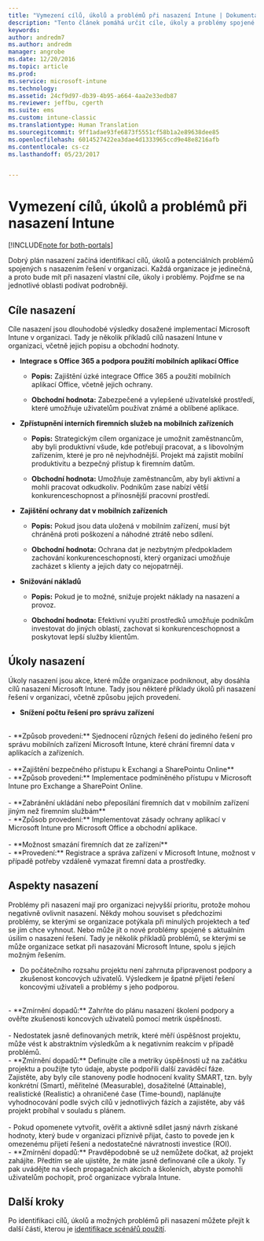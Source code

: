 ```yaml
---
title: "Vymezení cílů, úkolů a problémů při nasazení Intune | Dokumentace Microsoftu"
description: "Tento článek pomáhá určit cíle, úkoly a problémy spojené s cloudovou implementací Microsoft Intune."
keywords: 
author: andredm7
ms.author: andredm
manager: angrobe
ms.date: 12/20/2016
ms.topic: article
ms.prod: 
ms.service: microsoft-intune
ms.technology: 
ms.assetid: 24cf9d97-db39-4b95-a664-4aa2e33edb87
ms.reviewer: jeffbu, cgerth
ms.suite: ems
ms.custom: intune-classic
ms.translationtype: Human Translation
ms.sourcegitcommit: 9ff1adae93fe6873f5551cf58b1a2e89638dee85
ms.openlocfilehash: 6014527422ea3dae4d1333965ccd9e48e8216afb
ms.contentlocale: cs-cz
ms.lasthandoff: 05/23/2017


---
```


# <a name="determine-intune-deployment-goals-objectives-and-challenges"></a>Vymezení cílů, úkolů a problémů při nasazení Intune

[!INCLUDE[note for both-portals](../includes/note-for-both-portals.md)]

Dobrý plán nasazení začíná identifikací cílů, úkolů a potenciálních problémů spojených s nasazením řešení v organizaci. Každá organizace je jedinečná, a proto bude mít při nasazení vlastní cíle, úkoly i problémy. Pojďme se na jednotlivé oblasti podívat podrobněji.

## <a name="deployment-goals"></a>Cíle nasazení

Cíle nasazení jsou dlouhodobé výsledky dosažené implementací Microsoft Intune v organizaci. Tady je několik příkladů cílů nasazení Intune v organizaci, včetně jejich popisu a obchodní hodnoty.

-   **Integrace s Office 365 a podpora použití mobilních aplikací Office**

    -   **Popis:** Zajištění úzké integrace Office 365 a použití mobilních aplikací Office, včetně jejich ochrany.

    -   **Obchodní hodnota:** Zabezpečené a vylepšené uživatelské prostředí, které umožňuje uživatelům používat známé a oblíbené aplikace.

-   **Zpřístupnění interních firemních služeb na mobilních zařízeních**

    -   **Popis:** Strategickým cílem organizace je umožnit zaměstnancům, aby byli produktivní všude, kde potřebují pracovat, a s libovolným zařízením, které je pro ně nejvhodnější. Projekt má zajistit mobilní produktivitu a bezpečný přístup k firemním datům.

    -   **Obchodní hodnota:** Umožňuje zaměstnancům, aby byli aktivní a mohli pracovat odkudkoliv. Podnikům zase nabízí větší konkurenceschopnost a přínosnější pracovní prostředí.

-   **Zajištění ochrany dat v mobilních zařízeních**

    -   **Popis:** Pokud jsou data uložená v mobilním zařízení, musí být chráněná proti poškození a náhodné ztrátě nebo sdílení.

    -   **Obchodní hodnota:** Ochrana dat je nezbytným předpokladem zachování konkurenceschopnosti, který organizaci umožňuje zacházet s klienty a jejich daty co nejopatrněji.

-   **Snižování nákladů**

    -   **Popis:** Pokud je to možné, snižuje projekt náklady na nasazení a provoz.

    -    **Obchodní hodnota:** Efektivní využití prostředků umožňuje podnikům investovat do jiných oblastí, zachovat si konkurenceschopnost a poskytovat lepší služby klientům.

## <a name="deployment-objectives"></a>Úkoly nasazení

Úkoly nasazení jsou akce, které může organizace podniknout, aby dosáhla cílů nasazení Microsoft Intune. Tady jsou některé příklady úkolů při nasazení řešení v organizaci, včetně způsobu jejich provedení.

-   **Snížení počtu řešení pro správu zařízení**
<br>
    -   **Způsob provedení:** Sjednocení různých řešení do jediného řešení pro správu mobilních zařízení Microsoft Intune, které chrání firemní data v aplikacích a zařízeních.
<br></br>
-   **Zajištění bezpečného přístupu k Exchangi a SharePointu Online**
<br>
    -   **Způsob provedení:** Implementace podmíněného přístupu v Microsoft Intune pro Exchange a SharePoint Online.
<br></br>
-   **Zabránění ukládání nebo přeposílání firemních dat v mobilním zařízení jiným než firemním službám**
<br>
    -   **Způsob provedení:** Implementovat zásady ochrany aplikací v Microsoft Intune pro Microsoft Office a obchodní aplikace.
<br></br>
-   **Možnost smazání firemních dat ze zařízení**
<br>
    -   **Provedení:** Registrace a správa zařízení v Microsoft Intune, možnost v případě potřeby vzdáleně vymazat firemní data a prostředky.

## <a name="deployment-challenges"></a>Aspekty nasazení

Problémy při nasazení mají pro organizaci nejvyšší prioritu, protože mohou negativně ovlivnit nasazení. Někdy mohou souviset s předchozími problémy, se kterými se organizace potýkala při minulých projektech a teď se jim chce vyhnout. Nebo může jít o nové problémy spojené s aktuálním úsilím o nasazení řešení. Tady je několik příkladů problémů, se kterými se může organizace setkat při nasazování Microsoft Intune, spolu s jejich možným řešením.

-   Do počátečního rozsahu projektu není zahrnuta připravenost podpory a zkušenost koncových uživatelů.  Výsledkem je špatné přijetí řešení koncovými uživateli a problémy s jeho podporou.
<br>
    -   **Zmírnění dopadů:** Zahrňte do plánu nasazení školení podpory a ověřte zkušenosti koncových uživatelů pomocí metrik úspěšnosti.
<br></br>
-   Nedostatek jasně definovaných metrik, které měří úspěšnost projektu, může vést k abstraktním výsledkům a k negativním reakcím v případě problémů.
<br>
    -   **Zmírnění dopadů:** Definujte cíle a metriky úspěšnosti už na začátku projektu a použijte tyto údaje, abyste podpořili další zaváděcí fáze. Zajistěte, aby byly cíle stanoveny podle hodnocení kvality SMART, tzn. byly konkrétní (Smart), měřitelné (Measurable), dosažitelné (Attainable), realistické (Realistic) a ohraničené čase (Time-bound), naplánujte vyhodnocování podle svých cílů v jednotlivých fázích a zajistěte, aby váš projekt probíhal v souladu s plánem.
<br></br>
-   Pokud opomenete vytvořit, ověřit a aktivně sdílet jasný návrh získané hodnoty, který bude v organizaci příznivě přijat, často to povede jen k omezenému přijetí řešení a nedostatečné návratnosti investice (ROI).
<br>
    -   **Zmírnění dopadů:** Pravděpodobně se už nemůžete dočkat, až projekt zahájíte. Předtím se ale ujistěte, že máte jasně definované cíle a úkoly. Ty pak uvádějte na všech propagačních akcích a školeních, abyste pomohli uživatelům pochopit, proč organizace vybrala Intune.

## <a name="next-steps"></a>Další kroky

Po identifikaci cílů, úkolů a možných problémů při nasazení můžete přejít k další části, kterou je [identifikace scénářů použití](section-2-identify-use-case-scenarios.md).

